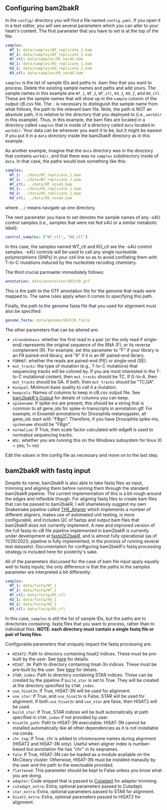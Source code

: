 ## Configuring bam2bakR

In the `config/` directory you will find a file named `config.yaml`. If you open it in a text editor, you will see several parameters which you can alter to your heart's content. The first parameter that you have to set is at the top of the file:

``` yaml
samples:
  WT_1: data/samples/WT_replicate_1.bam
  WT_2: data/samples/WT_replicate_2.bam
  WT_ctl: data/samples/WT_nos4U.bam
  KO_1: data/samples/KO_replicate_1.bam
  KO_2: data/samples/KO_replicate_2.bam
  KO_ctl: data/samples/KO_nos4U.bam
```
`samples` is the list of sample IDs and paths to .bam files that you want to process. Delete the existing sample names and paths and add yours. The sample names in this example are `WT_1`, `WT_2`, `WT_ctl`, `KO_1`, `KO_2`, and `KO_ctl`. These are the sample names that will show up in the `sample` column of the output cB.csv file. The `:` is necessary to distinguish the sample name from what follows, the path to the relevant bam file. Note, the path is NOT an absolute path, it is relative to the directory that you deployed to (i.e., `workdir` in this example). Thus, in this example, the bam files are located in a directory called `samples` that is inside of a directory called `data` located in `workdir`. Your data can be wherever you want it to be, but it might be easiest if you put it in a `data` directory inside the bam2bakR directory as in this example. 

As another example, imagine that the `data` directory was in the directory that contains `workdir`, and that there was no `samples` subdirectory inside of `data`. In that case, the paths would look something like this:

``` yaml
samples:
  WT_1: ../data/WT_replicate_1.bam
  WT_2: ../data/WT_replicate_2.bam
  WT_ctl: ../data/WT_nos4U.bam
  KO_1: ../data/KO_replicate_1.bam
  KO_2: ../data/KO_replicate_2.bam
  KO_ctl: ../data/KO_nos4U.bam
```
where `../` means navigate up one directory. 

The next parameter you have to set denotes the sample names of any -s4U control samples (i.e., samples that were not fed s4U or a similar metabolic label):

``` yaml
control_samples: ["WT_ctl", "KO_ctl"]
```

In this case, the samples named WT_ctl and KO_ctl are the -s4U control samples. -s4U controls will be used to call any single nucleotide polymorphisms (SNPs) in your cell line so as to avoid conflating them with T-to-C mutations induced by the nucleotide recoding chemistry. 

The third crucial parmaeter immediately follows:

``` yaml
annotation: data/annotation/GRCh38.gtf
```
This is the path to the GTF annotation file for the genome that reads were mapped to. The same rules apply when it comes to specifying this path.

Finally, the path to the genome fasta file that you used for alignment must also be specified:

``` yaml
genome_fasta: data/genome/GRCh38.fasta
```

The other parameters that can be altered are:

* `strandedness`: whether the first read in a pair (or the only read if single-end) represents the original sequence of the RNA (F), or its reverse complement (R). For example, set this parameter to "F" if your library is an FR paired-end library, and "R" if it is an RF paired-end library.
* `FORMAT`: whether the reads are paired-end (PE) or single-end (SE).
* `mut_tracks`: the type of mutation (e.g., T-to-C mutations) that sequencing tracks will be colored by. If you are most interested in the T-to-C mutational content, then `mut_tracks` should be TC. If G-to-A, then `mut_tracks` should be GA. If both, then `mut_tracks` should be "TC,GA".
* `minqual`: Minimum base quality to call it a mutation.
* `keepcols`: Names of columns to keep in cB.csv output file. See [bam2bakR's Output](../bam2bakR/output.md) for details of columns you can keep.
* `spikename`: If spike-ins are present, this should be a string that is common to all gene_ids for spike-in transcripts in annotation gtf. For example, in Ensembl annotations for Drosophila melanogaster, all gene_ids start with "FBgn". Therefore, if you have Drosophila spike-ins, `spikename` should be "FBgn".
* `normalize`: If True, then scale factor calculated with edgeR is used to normalize sequencing tracks.
* `WSL`: whether you are running this on the Windows subsystem for linux (0 = yes; 1= no)

 
Edit the values in the config file as necessary and move on to the last step.


## bam2bakR with fastq input

Despite its name, bam2bakR is also able to take fastq files as input, trimming and aligning them before running them through the standard bam2bakR pipeline. The current implementation of this is a bit rough around the edges and inflexible though. For aligning fastq files to create bam files that can be passed to bam2bakR, I will shamelessly suggest my own Snakemake pipeline called [THE_Aligner](https://github.com/isaacvock/THE_Aligner) which implements a number of different aligners, makes use of automated unit testing, is more configurable, and includes QC of fastqs and output bam files that bam2bakR does not currently implement. A new and improved version of the full fastq-to-cB file pipeline implemented in bam2bakR is currently under development at [fastq2EZbakR](https://github.com/isaacvock/fastq2EZbakR), and is almost fully operational (as of 11/29/2023; pipeline is fully implemented, in the process of running several test datasets). Documentation for configuring bam2bakR's fastq processing strategy is included here for posterity's sake.

All of the parameters discussed for the case of bam file input apply equally well to fastq inputs; the only difference is that the paths in the samples parameter are interpreted a bit differently:

``` yaml
samples:
  WT_1: data/fastq/WT_1
  WT_2: data/fastq/WT_2
  WT_ctl: data/fastq/WT_ctl
  KO_1: data/fastq/KO_1
  KO_2: data/fastq/KO_2
  KO_ctl: data/fastq/KO_ctl
```
In this case, `samples` is still the list of sample IDs, but the paths are to directories containing .fastq files that you want to process, rather than to individual files. **NOTE: each directory must contain a single fastq file or pair of fastq files**.   

Configurable parameters that uniquely impact the fastq processing are:

* `HISAT2`: Path to directory containing hisat2 indices. These must be pre-built by the user. See [here](https://daehwankimlab.github.io/hisat2/manual/) for details.
* `HISAT_3N`: Path to directory containing hisat-3n indices. These must be pre-built by the user. See [here](https://daehwankimlab.github.io/hisat2/hisat-3n/) for details.
* `STAR_index`: Path to directory containing STAR indices. These can be created by the pipeline if `build_star` is set to True. They will be created at the directory specified by `STAR_index`.
* `use_hisat3n`: If True, HISAT-3N will be used for alignment.
* `use_star`: If True, and `use_hisat3n` is False, STAR will be used for alignment. If both `use_hisat3n` and `use_star` are false, then HISAT2 will be used.
* `build_star`: If True, STAR indices will be built automatically at path specified in `STAR_index` if not provided by user.
* `hisat3n_path`: Path to HISAT-3N executable; HISAT-3N cannot be installed automatically like all other dependencies as it is not installable via conda.
* `chr_tag`: If True, chr is added to chromosome names during alignment (HISAT2 and HISAT-3N only). Useful when aligner index is number-based but annotation file has "chr" in its seqnames.
* `Yale`: If True, HISAT-3N can be loaded as a module available on the McCleary cluster. Otherwise, HISAT-3N must be installed manaully by the user and the path to the exectuable provided.
* `flattened`: This parameter should be kept to False unless you know what you are doing.
* `adapter`: Code snippet that is passed to [Cutadapt](https://cutadapt.readthedocs.io/en/stable/) for adapter trimming.
* `cutadapt_extra`: Extra, optional parameters passed to Cutadapt.
* `star_extra`: Extra, optional parameters passed to STAR for alignment.
* `hisat2_extra`: Extra, optional parameters passed to HISAT2 for alignment.